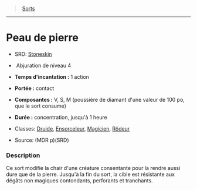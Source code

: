 ﻿---
!SpellItem
Name: Peau de pierre
AltName: '[Stoneskin](srd_spells_stoneskin.md)'
Type: Abjuration
Level: 4
CastingTime: 1 action
Range: contact
Components: V, S, M (poussière de diamant d'une valeur de 100 po, que le sort consume)
Duration: concentration, jusqu'à 1 heure
Classes: '[Druide](hd_druid.md), [Ensorceleur](hd_sorcerer.md), [Magicien](hd_wizard.md), [Rôdeur](hd_ranger.md)'
Family: SpellHD
Source: (MDR p)(SRD)
Id: spells_hd.md#peau-de-pierre
ParentLink: spells_hd.md#sorts
ParentName: Sorts
NameLevel: 1
Attributes: {}
---
> [Sorts](hd_spells.md)

---

# Peau de pierre

- SRD: [Stoneskin](srd_spells_stoneskin.md)

-  Abjuration de niveau 4

- **Temps d'incantation :** 1 action

- **Portée :** contact

- **Composantes :** V, S, M (poussière de diamant d'une valeur de 100 po, que le sort consume)

- **Durée :** concentration, jusqu'à 1 heure

- Classes: [Druide](hd_druid.md), [Ensorceleur](hd_sorcerer.md), [Magicien](hd_wizard.md), [Rôdeur](hd_ranger.md)

- Source: (MDR p)(SRD)

### Description

Ce sort modifie la chair d'une créature consentante pour la rendre aussi dure que de la pierre. Jusqu'à la fin du sort, la cible est résistante aux dégâts non magiques contondants, perforants et tranchants.

